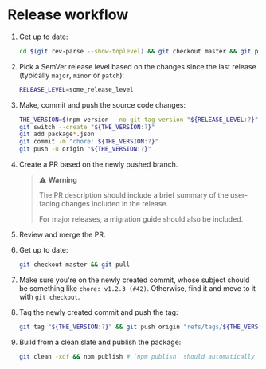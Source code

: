 # Release workflow

  1. Get up to date:

     ```bash
     cd $(git rev-parse --show-toplevel) && git checkout master && git pull && git clean -xdf && git restore .
     ```

  1. Pick a SemVer release level based on the changes since the last release (typically `major`, `minor` or `patch`):

     ```bash
     RELEASE_LEVEL=some_release_level
     ```

  1. Make, commit and push the source code changes:

     ```bash
     THE_VERSION=$(npm version --no-git-tag-version "${RELEASE_LEVEL:?}")
     git switch --create "${THE_VERSION:?}"
     git add package*.json
     git commit -m "chore: ${THE_VERSION:?}"
     git push -u origin "${THE_VERSION:?}"
     ```

  1. Create a PR based on the newly pushed branch.

     > ⚠️ **Warning**
     >
     > The PR description should include a brief summary of the user-facing changes included in the release.
     >
     > For major releases, a migration guide should also be included.

  1. Review and merge the PR.

  1. Get up to date:

     ```bash
     git checkout master && git pull
     ```

  1. Make sure you're on the newly created commit, whose subject should be something like `chore: v1.2.3 (#42)`. Otherwise, find it and move to it with `git checkout`.

  1. Tag the newly created commit and push the tag:

     ```bash
     git tag "${THE_VERSION:?}" && git push origin "refs/tags/${THE_VERSION:?}"
     ```

  1. Build from a clean slate and publish the package:

     ```bash
     git clean -xdf && npm publish # `npm publish` should automatically build first (see `prepublishOnly` script).
     ```
